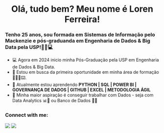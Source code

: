 <h1 align="center">Olá, tudo bem? Meu nome é Loren Ferreira! </h1>
<h3 align="left"> Tenho 25 anos, sou formada em Sistemas de Informação pelo Mackenzie e pós-graduanda em Engenharia de Dados & Big Data pela USP!👩‍🎓💻</h3>

- 💻 Agora em 2024 inicio minha Pós-Graduação pela USP em Engenharia de Dados & Big Data.
- 🔭 Estou em busca da primeira oportunidade em minha área de formação 👩‍💻📱⌨️.
- 🌱 Atualmente estou aprendendo **PYTHON | SQL | POWER BI | GOVERNANÇA DE DADOS | GITHUB | EXCEL | METODOLOGIA ÁGIL**
- 🫶 Minha maior aspiração é conseguir trabalhar com Dados - seja com Data Analytics 📊🔎 ou Banco de Dados 🔏📂



<h3 align="left">Connect with me:</h3>
<p align="left">
  
 <div>
   
   <a href = "mailto:loren.oliveiraff@gmail.com"><img src="https://img.shields.io/badge/-Gmail-%23333?style=for-the-badge&logo=gmail&logoColor=white" target="_blank"></a>
  <a href="https://www.linkedin.com/in/loren-ferreira" target="_blank"><img src="https://img.shields.io/badge/-LinkedIn-%230077B5?style=for-the-badge&logo=linkedin&logoColor=white" target="_blank"></a> 
  
</div>


